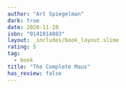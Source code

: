 ```yaml
---
author: "Art Spiegelman"
dark: true
date: 2020-11-28
isbn: "0141014083"
layout: _includes/book_layout.slime
rating: 5
tag:
  - book
title: "The Complete Maus"
has_review: false
---
```



